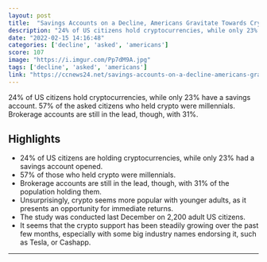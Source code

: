 ```yaml
---
layout: post
title:  "Savings Accounts on a Decline, Americans Gravitate Towards Crypto"
description: "24% of US citizens hold cryptocurrencies, while only 23% have a savings account. 57% of the asked citizens who held crypto were millennials. Brokerage accounts are still in the lead, though, with 31%."
date: "2022-02-15 14:16:48"
categories: ['decline', 'asked', 'americans']
score: 107
image: "https://i.imgur.com/Pp7dM9A.jpg"
tags: ['decline', 'asked', 'americans']
link: "https://ccnews24.net/savings-accounts-on-a-decline-americans-gravitate-towards-crypto/"
---
```


24% of US citizens hold cryptocurrencies, while only 23% have a savings account. 57% of the asked citizens who held crypto were millennials. Brokerage accounts are still in the lead, though, with 31%.

## Highlights

- 24% of US citizens are holding cryptocurrencies, while only 23% had a savings account opened.
- 57% of those who held crypto were millennials.
- Brokerage accounts are still in the lead, though, with 31% of the population holding them.
- Unsurprisingly, crypto seems more popular with younger adults, as it presents an opportunity for immediate returns.
- The study was conducted last December on 2,200 adult US citizens.
- It seems that the crypto support has been steadily growing over the past few months, especially with some big industry names endorsing it, such as Tesla, or Cashapp.

---
